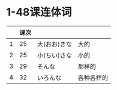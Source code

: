 # 1-48课连体词


| | 课次 | | |
| --- | --- | --- | --- |
| 1 | 25 | 大(おお)きな | 大的 |
| 2 | 25 | 小(ちい)さな | 小的 |
| 3 | 29 | そんな | 那样的 |
| 4 | 32 | いろんな | 各种各样的 |


